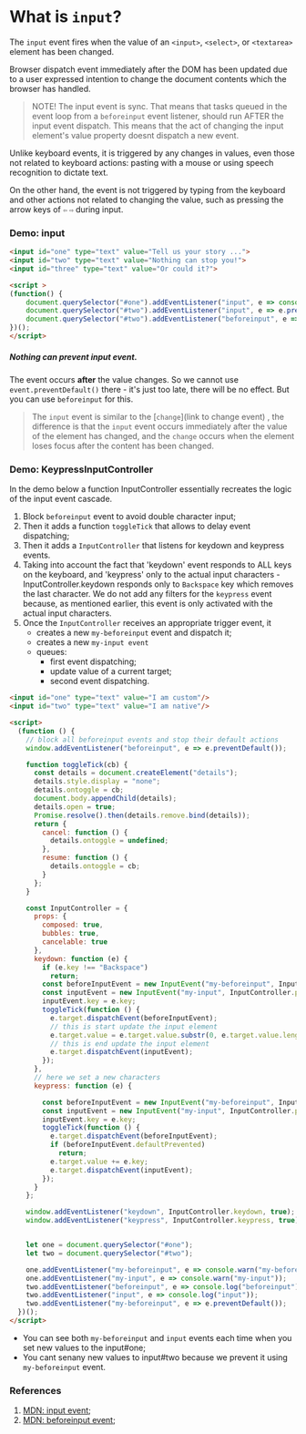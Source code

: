 # What is `input`?
The `input` event fires when the value of an `<input>`, `<select>`, or `<textarea>` element has been changed. 

Browser dispatch event immediately after the DOM has been updated due to a user expressed intention to change the document contents which the browser has handled.

> NOTE! The input event is sync.
 That means that tasks queued in the event loop from a `beforeinput` event listener, should run AFTER the input event dispatch. This means that the act of changing the input element's value property doesnt dispatch a new event.

Unlike keyboard events, it is triggered by any changes in values, even those not related to keyboard actions: pasting with a mouse or using speech recognition to dictate text. 

On the other hand, the event is not triggered by typing from the keyboard and other actions not related to changing the value, such as pressing the arrow keys of `⇦` `⇨` during input.

### Demo: input
```html
<input id="one" type="text" value="Tell us your story ...">
<input id="two" type="text" value="Nothing can stop you!">
<input id="three" type="text" value="Or could it?">

<script >
(function() {
    document.querySelector("#one").addEventListener("input", e => console.log(e.target.id, e.type));
    document.querySelector("#two").addEventListener("input", e => e.preventDefault());
    document.querySelector("#two").addEventListener("beforeinput", e => e.preventDefault());
})();
</script>
```

##### Nothing can prevent input event.

The event occurs **after** the value changes.  So we cannot use `event.preventDefault()` there - it's just too late, there will be no effect. But you can use `beforeinput` for this.

> The `input` event is similar to the [`change`](link to change event) , the difference is that the `input` event occurs immediately after the value of the element has changed, and the `change` occurs when the element loses focus after the content has been changed.

### Demo: KeypressInputController
In the demo below a function InputController essentially recreates the logic of the input event cascade.

1. Block `beforeinput` event to avoid double character input;
2. Then it adds a function `toggleTick` that allows to delay event dispatching;
3. Then it adds a `InputController` that listens for keydown and keypress events.
4. Taking into account the fact that 'keydown' event responds to ALL keys on the keyboard, and 'keypress' only to the actual input characters - InputController.keydown responds only to `Backspace` key which removes the last character.  We do not add any filters for the `keypress` event because, as mentioned earlier, this event is only activated with the actual input characters.
5. Once the `InputController` receives an appropriate trigger event, it
    * creates a new `my-beforeinput` event and dispatch it;
    * creates a new `my-input event`
    * queues:  
        * first event dispatching;
        * update value of a current target;
        * second event dispatching.

```html
<input id="one" type="text" value="I am custom"/>
<input id="two" type="text" value="I am native"/>

<script>
  (function () {
    // block all beforeinput events and stop their default actions
    window.addEventListener("beforeinput", e => e.preventDefault());

    function toggleTick(cb) {
      const details = document.createElement("details");
      details.style.display = "none";
      details.ontoggle = cb;
      document.body.appendChild(details);
      details.open = true;
      Promise.resolve().then(details.remove.bind(details));
      return {
        cancel: function () {
          details.ontoggle = undefined;
        },
        resume: function () {
          details.ontoggle = cb;
        }
      };
    }

    const InputController = {
      props: {
        composed: true,
        bubbles: true,
        cancelable: true
      },
      keydown: function (e) {
        if (e.key !== "Backspace")
          return;
        const beforeInputEvent = new InputEvent("my-beforeinput", InputController.props);
        const inputEvent = new InputEvent("my-input", InputController.props);
        inputEvent.key = e.key;
        toggleTick(function () {
          e.target.dispatchEvent(beforeInputEvent);
          // this is start update the input element
          e.target.value = e.target.value.substr(0, e.target.value.length - 1);
          // this is end update the input element
          e.target.dispatchEvent(inputEvent);
        });
      },
      // here we set a new characters
      keypress: function (e) {

        const beforeInputEvent = new InputEvent("my-beforeinput", InputController.props);
        const inputEvent = new InputEvent("my-input", InputController.props);
        inputEvent.key = e.key;
        toggleTick(function () {
          e.target.dispatchEvent(beforeInputEvent);
          if (beforeInputEvent.defaultPrevented)
            return;
          e.target.value += e.key;
          e.target.dispatchEvent(inputEvent);
        });
      }
    };

    window.addEventListener("keydown", InputController.keydown, true);
    window.addEventListener("keypress", InputController.keypress, true);


    let one = document.querySelector("#one");
    let two = document.querySelector("#two");

    one.addEventListener("my-beforeinput", e => console.warn("my-beforeinput"));
    one.addEventListener("my-input", e => console.warn("my-input"));
    two.addEventListener("beforeinput", e => console.log("beforeinput"));
    two.addEventListener("input", e => console.log("input"));
    two.addEventListener("my-beforeinput", e => e.preventDefault());
  })();
</script>
```

* You can see both `my-beforeinput` and `input` events each time when you set new values to the input#one;
* You cant senany new values to input#two because we prevent it using `my-beforeinput` event. 

### References
1. [MDN: input event](https://developer.mozilla.org/en-US/docs/Web/API/HTMLElement/input_event);
2. [MDN: beforeinput event](https://developer.mozilla.org/en-US/docs/Web/API/HTMLElement/beforeinput_event);
